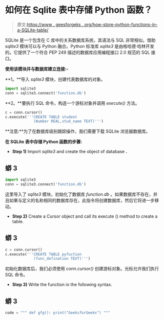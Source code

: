 # 如何在 Sqlite 表中存储 Python 函数？

> 原文:[https://www . geesforgeks . org/how-store-python-functions-in-a-SQLite-table/](https://www.geeksforgeeks.org/how-to-store-python-functions-in-a-sqlite-table/)

SQLite 是一个包含在 C 库中的关系数据库系统，其语法与 SQL 非常相似。借助 *sqlite3* 模块可以与 Python 融合。Python 标准库 *sqlite3* 是由格哈德·哈林开发的。它提供了一个符合 PEP 249 描述的数据库应用编程接口 2.0 规范的 SQL 接口。

**使用该模块并与数据库建立连接:-**

**1。**导入 *sqlite3* 模块，创建代表数据库的对象。

```py
import sqlite3
conn = sqlite3.connect('function.db')

```

**2。**要执行 SQL 命令，构造一个游标对象并调用 *execute()* 方法。

```py
c = conn.cursor()
c.execute('''CREATE TABLE student
             (Number REAL,stud_name TEXT)''')

```

**注意:**为了在数据库级别跟踪操作，我们需要下载 SQLite 浏览器数据库。

**在 SQLite 表中存储 Python 函数的步骤:**

*   **Step 1)** Import *sqlite3* and create the object of database **.**

## 蟒 3

```py
import sqlite3
conn = sqlite3.connect('function.db')
```

这里导入了 *sqlite3* 模块，初始化了数据库 *function.db* 。如果数据库不存在，并且如果与定义的名称相同的数据库存在，此指令将创建数据库，然后它将进一步移动。

*   **Step 2)** Create a Cursor object and call its execute () method to create a table.

## 蟒 3

```py
c = conn.cursor()
c.execute('''CREATE TABLE pyfuction
             (func_defination TEXT)''')
```

初始化数据库后，我们必须使用 *conn.cursor()* 创建游标对象。光标允许我们执行 SQL 命令。

*   **Step 3)** Write the function in the following syntax.

## 蟒 3

```py
code = """ def gfg(): print("GeeksforGeeks") """
```